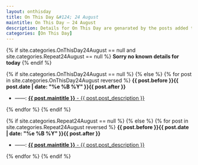```yaml
---
layout: onthisday
title: On This Day &#124; 24 August
maintitle: On This Day — 24 August
description: Details for On This Day are genarated by the posts added to the website so the content is subject to changes/updates over time.
categories: [On This Day]
---
```


{% if site.categories.OnThisDay24August == null and site.categories.Repeat24August == null %}
<strong>Sorry no known details for today</strong>
{% endif %}

{% if site.categories.OnThisDay24August == null %}
{% else %}
{% for post in site.categories.OnThisDay24August reversed %}
<strong>{{ post.before }}{{ post.date | date: "%e %B %Y" }}{{ post.after }}</strong>
<ul>
<li> ——: <a class="{{ post.class }}" href="{{ post.url }}"><strong>{{ post.maintitle }}</strong> - {{ post.post_description }}</a></li>
</ul>
{% endfor %}
{% endif %}

{% if site.categories.Repeat24August == null %}
{% else %}
{% for post in site.categories.Repeat24August reversed %}
<strong>{{ post.before }}{{ post.date | date: "%e %B %Y" }}{{ post.after }}</strong>
<ul>
<li> ——: <a class="{{ post.class }}" href="{{ post.url }}"><strong>{{ post.maintitle }}</strong> - {{ post.post_description }}</a></li>
</ul>
{% endfor %}
{% endif %}
